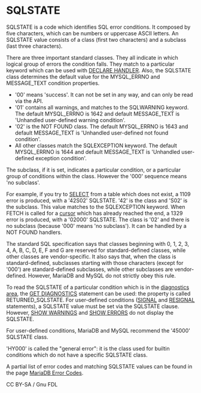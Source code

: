 # SQLSTATE

SQLSTATE is a code which identifies SQL error conditions. It composed by five characters, which can be numbers or uppercase ASCII letters. An SQLSTATE value consists of a class (first two characters) and a subclass (last three characters).

There are three important standard classes. They all indicate in which logical group of errors the condition falls. They match to a particular keyword which can be used with [DECLARE HANDLER](../declare-handler.md). Also, the SQLSTATE class determines the default value for the MYSQL\_ERRNO and MESSAGE\_TEXT condition properties.

* '00' means 'success'. It can not be set in any way, and can only be read via the API.
* '01' contains all warnings, and matches to the SQLWARNING keyword. The default MYSQL\_ERRNO is 1642 and default MESSAGE\_TEXT is 'Unhandled user-defined warning condition'.
* '02' is the NOT FOUND class. The default MYSQL\_ERRNO is 1643 and default MESSAGE\_TEXT is 'Unhandled user-defined not found condition'.
* All other classes match the SQLEXCEPTION keyword. The default MYSQL\_ERRNO is 1644 and default MESSAGE\_TEXT is 'Unhandled user-defined exception condition'.

The subclass, if it is set, indicates a particular condition, or a particular group of conditions within the class. However the '000' sequence means 'no subclass'.

For example, if you try to [SELECT](../../data-manipulation/selecting-data/select.md) from a table which does not exist, a 1109 error is produced, with a '42S02' SQLSTATE. '42' is the class and 'S02' is the subclass. This value matches to the SQLEXCEPTION keyword. When FETCH is called for a [cursor](../programmatic-compound-statements-cursors/) which has already reached the end, a 1329 error is produced, with a '02000' SQLSTATE. The class is '02' and there is no subclass (because '000' means 'no subclass'). It can be handled by a NOT FOUND handlers.

The standard SQL specification says that classes beginning with 0, 1, 2, 3, 4, A, B, C, D, E, F and G are reserved for standard-defined classes, while other classes are vendor-specific. It also says that, when the class is standard-defined, subclasses starting with those characters (except for '000') are standard-defined subclasses, while other subclasses are vendor-defined. However, MariaDB and MySQL do not strictly obey this rule.

To read the SQLSTATE of a particular condition which is in the [diagnostics area](diagnostics-area.md), the [GET DIAGNOSTICS](get-diagnostics.md) statement can be used: the property is called RETURNED\_SQLSTATE. For user-defined conditions ([SIGNAL](../signal.md) and [RESIGNAL](../resignal.md) statements), a SQLSTATE value must be set via the SQLSTATE clause. However, [SHOW WARNINGS](../../administrative-sql-statements/show/show-warnings.md) and [SHOW ERRORS](../../administrative-sql-statements/show/show-errors.md) do not display the SQLSTATE.

For user-defined conditions, MariaDB and MySQL recommend the '45000' SQLSTATE class.

'HY000' is called the "general error": it is the class used for builtin conditions which do not have a specific SQLSTATE class.

A partial list of error codes and matching SQLSTATE values can be found in the page [MariaDB Error Codes](../../../../server-usage/mariadb-internals/using-mariadb-with-your-programs-api/error-codes/mariadb-error-code-reference.md).

CC BY-SA / Gnu FDL
